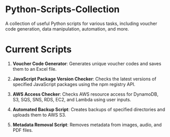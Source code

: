 # Python-Scripts-Collection
A collection of useful Python scripts for various tasks, including voucher code generation, data manipulation, automation, and more.

# Current Scripts

1. **Voucher Code Generator**: Generates unique voucher codes and saves them to an Excel file.

2. **JavaScript Package Version Checker**: Checks the latest versions of specified JavaScript packages using the npm registry API.

3. **AWS Access Checker**: Checks AWS resource access for DynamoDB, S3, SQS, SNS, RDS, EC2, and Lambda using user inputs.

4. **Automated Backup Script**: Creates backups of specified directories and uploads them to AWS S3.

5. **Metadata Removal Script**: Removes metadata from images, audio, and PDF files.
